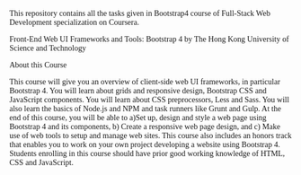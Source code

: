 <span style="font-family: 'Lucida Console';">
This repository contains all the tasks given in Bootstrap4 course of Full-Stack Web Development specialization on Coursera.

Front-End Web UI Frameworks and Tools: Bootstrap 4
by The Hong Kong University of Science and Technology

About this Course

This course will give you an overview of client-side web UI frameworks, in particular Bootstrap 4. You will learn about grids and responsive design, Bootstrap CSS and JavaScript components. You will learn about CSS preprocessors, Less and Sass. You will also learn the basics of Node.js and NPM and task runners like Grunt and Gulp.
At the end of this course, you will be able to a)Set up, design and style a web page using Bootstrap 4 and its components, b) Create a responsive web page design, and c) Make use of web tools to setup and manage web sites.
This course also includes an honors track that enables you to work on your own project developing a website using Bootstrap 4.
Students enrolling in this course should have prior good working knowledge of HTML, CSS and JavaScript.
</span>
